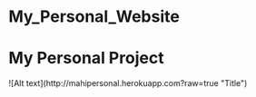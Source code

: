 # My_Personal_Website
<h1>My Personal Project </h1>
![Alt text](http://mahipersonal.herokuapp.com?raw=true "Title")
